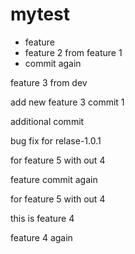 # mytest

- feature
- feature 2 from feature 1
- commit again

feature 3 from dev


add new feature 3 commit 1

additional commit

bug fix for relase-1.0.1

for feature 5 with out 4

feature commit again

for feature 5 with out 4

this is feature 4

feature 4 again